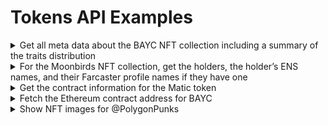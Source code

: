 # Tokens API Examples

<details>

<summary>Get all meta data about the BAYC NFT collection including a summary of the traits distribution</summary>

```graphql
query QB1 {
  Tokens(input: {filter: {address: {_eq: "0xbc4ca0eda7647a8ab7c2061c2e118a18a936f13d"}}, blockchain: ethereum}) {
    Token {
      address
      baseURI
      chainId
      contractMetaDataURI
      decimals
      id
      lastTransferBlock
      lastTransferHash
      lastTransferTimestamp
      name
      rawContractMetaData
      symbol
      tokenBalances {
        owner {
          addresses
        }
        amount
      }
      tokenNfts {
        id
        tokenId
        tokenURI
        metaData {
          name
        }
        contentValue {
          image {
            large
            medium
            original
            small
            extraSmall
          }
        }
      }
      tokenTraits
      totalSupply
      type
    }
    pageInfo {
      nextCursor
      prevCursor
    }
  }
}
```

</details>

<details>

<summary>For the Moonbirds NFT collection, get the holders, the holder’s ENS names, and their Farcaster profile names if they have one</summary>

```graphql
query Moonbirds_ENS_FC {
  Tokens(
    input: {filter: {address: {_eq: "0x23581767a106ae21c074b2276d25e5c3e136a68b"}}, blockchain: ethereum}
  ) {
    Token {
      address
      baseURI
      chainId
      contractMetaDataURI
      # currentHolderCount - being fixed
      decimals
      id
      symbol
      name
      tokenBalances {
        owner {
          addresses
          identity
          socials {
            profileName
          }
          domains {
            name
          }
        }
      }
    }
    pageInfo {
      nextCursor
      prevCursor
    }
  }
}
```

</details>

<details>

<summary>Get the contract information for the Matic token</summary>

```graphql
query QB1 {
  Token(
    input: {address: "0x7D1AfA7B718fb893dB30A3aBc0Cfc608AaCfeBB0", blockchain: ethereum}
  ) {
    name
    symbol
    decimals
    totalSupply
    lastTransferBlock
    lastTransferTimestamp
  }
}
```

</details>

<details>

<summary>Fetch the Ethereum contract address for BAYC</summary>

```graphql
query {
  Tokens(
    input: {filter: {name: {_eq: "Bored Ape Yacht Club"}, type: {_eq: ERC721}}, blockchain: ethereum, limit: 1}
  ) {
    Token {
      address
      name
    }
  }
}
```

</details>

<details>

<summary>Show NFT images for @PolygonPunks</summary>

```graphql
query NFTImages {
  TokenNfts(input: {filter: {address: {_eq: "0x9498274B8C82B4a3127D67839F2127F2Ae9753f4"}}, blockchain: polygon}) {
    TokenNft {
      tokenId
      contentValue {
        image {
          extraSmall
          small
          medium
          large
          original
        }
      }
    }
    pageInfo {
      nextCursor
      prevCursor
    }
  }
}
```

</details>
